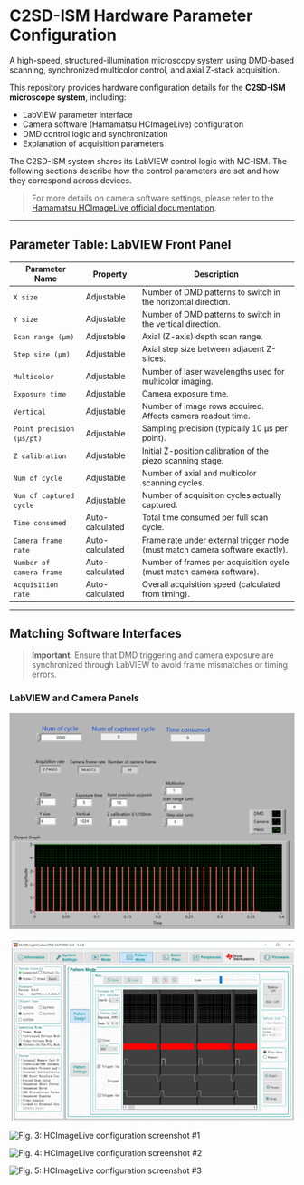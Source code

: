 # C2SD-ISM Hardware Parameter Configuration

A high-speed, structured-illumination microscopy system using DMD-based scanning, synchronized multicolor control, and axial Z-stack acquisition.

This repository provides hardware configuration details for the **C2SD-ISM microscope system**, including:

- LabVIEW parameter interface  
- Camera software (Hamamatsu HCImageLive) configuration  
- DMD control logic and synchronization  
- Explanation of acquisition parameters

The C2SD-ISM system shares its LabVIEW control logic with MC-ISM. The following sections describe how the control parameters are set and how they correspond across devices.

> For more details on camera software settings, please refer to the [Hamamatsu HCImageLive official documentation](https://hcimage.com/support/).


---



## Parameter Table: LabVIEW Front Panel

| **Parameter Name**         | **Property**         | **Description**                                                                 |
|---------------------------|----------------------|---------------------------------------------------------------------------------|
| `X size`                  | Adjustable           | Number of DMD patterns to switch in the horizontal direction.                  |
| `Y size`                  | Adjustable           | Number of DMD patterns to switch in the vertical direction.                    |
| `Scan range (µm)`         | Adjustable           | Axial (Z-axis) depth scan range.                                               |
| `Step size (µm)`          | Adjustable           | Axial step size between adjacent Z-slices.                                     |
| `Multicolor`              | Adjustable           | Number of laser wavelengths used for multicolor imaging.                       |
| `Exposure time`           | Adjustable           | Camera exposure time.                                                          |
| `Vertical`                | Adjustable           | Number of image rows acquired. Affects camera readout time.                    |
| `Point precision (µs/pt)` | Adjustable           | Sampling precision (typically 10 µs per point).                                |
| `Z calibration`           | Adjustable           | Initial Z-position calibration of the piezo scanning stage.                    |
| `Num of cycle`            | Adjustable           | Number of axial and multicolor scanning cycles.                                |
| `Num of captured cycle`   | Adjustable           | Number of acquisition cycles actually captured.                                |
| `Time consumed`           | Auto-calculated      | Total time consumed per full scan cycle.                                       |
| `Camera frame rate`       | Auto-calculated      | Frame rate under external trigger mode (must match camera software exactly).   |
| `Number of camera frame`  | Auto-calculated      | Number of frames per acquisition cycle (must match camera software).           |
| `Acquisition rate`        | Auto-calculated      | Overall acquisition speed (calculated from timing).                            |

---

## Matching Software Interfaces

> **Important**: Ensure that DMD triggering and camera exposure are synchronized through LabVIEW to avoid frame mismatches or timing errors.

### LabVIEW and Camera Panels

![Fig. 1: LabVIEW front panel layout](figure/Fig1.jpg)

![Fig. 2: DMD control panel settings](figure/Fig2.jpg)

![Fig. 3: HCImageLive configuration screenshot #1](figure/Fig3.jpg)

![Fig. 4: HCImageLive configuration screenshot #2](figure/Fig4.jpg)

![Fig. 5: HCImageLive configuration screenshot #3](figure/Fig5.jpg)

